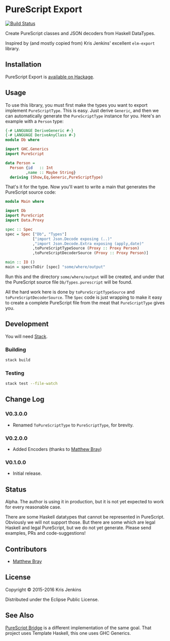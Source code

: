 # PureScript Export

[![Build Status](https://travis-ci.org/parsonsmatt/purescript-export.svg)](https://travis-ci.org/parsonsmatt/purescript-export)

Create PureScript classes and JSON decoders from Haskell DataTypes.

Inspired by (and mostly copied from) Kris Jenkins' excellent `elm-export` library.

## Installation

PureScript Export is [available on Hackage](http://hackage.haskell.org/package/purescript-export).

## Usage

To use this library, you must first make the types you want to export
implement `PureScriptType`. This is easy. Just derive `Generic`, and then
we can automatically generate the `PureScriptType` instance for you. Here's
an example with a `Person` type:

```haskell
{-# LANGUAGE DeriveGeneric #-}
{-# LANGUAGE DeriveAnyClass #-}
module Db where

import GHC.Generics
import PureScript

data Person =
  Person {id   :: Int
         ,name :: Maybe String}
  deriving (Show,Eq,Generic,PureScriptType)
```

That's it for the type. Now you'll want to write a main that generates
the PureScript source code:

```haskell
module Main where

import Db
import PureScript
import Data.Proxy

spec :: Spec
spec = Spec ["Db", "Types"]
            ["import Json.Decode exposing (..)"
            ,"import Json.Decode.Extra exposing (apply,date)"
            ,toPureScriptTypeSource (Proxy :: Proxy Person)
            ,toPureScriptDecoderSource (Proxy :: Proxy Person)]

main :: IO ()
main = specsToDir [spec] "some/where/output"
```

Run this and the directory `some/where/output` will be created, and
under that the PureScript source file `Db/Types.purescript` will be found.

All the hard work here is done by `toPureScriptTypeSource` and
`toPureScriptDecoderSource`. The `Spec` code is just wrapping to make it easy
to create a complete PureScript file from the meat that `PureScriptType` gives
you.

## Development

You will need [Stack](https://github.com/commercialhaskell/stack).

### Building

```sh
stack build
```

### Testing

```sh
stack test --file-watch
```

## Change Log

### V0.3.0.0
* Renamed `ToPureScriptType` to `PureScriptType`, for brevity.

### V0.2.0.0
* Added Encoders (thanks to [Matthew Bray](https://github.com/mattjbray))

### V0.1.0.0
* Initial release.

## Status

Alpha. The author is using it in production, but it is not yet
expected to work for every reasonable case.

There are some Haskell datatypes that cannot be represented in
PureScript. Obviously we will not support those. But there are some which are
legal Haskell and legal PureScript, but we do not yet generate. Please send
examples, PRs and code-suggestions!

## Contributors

* [Matthew Bray](https://github.com/mattjbray)

## License

Copyright © 2015-2016 Kris Jenkins

Distributed under the Eclipse Public License.

## See Also

[PureScript Bridge](https://hackage.haskell.org/package/purescript-bridge) is a
different implementation of the same goal. That project uses Template
Haskell, this one uses GHC Generics.

